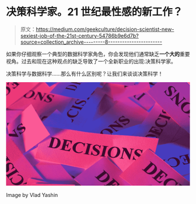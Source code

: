 # 决策科学家。21 世纪最性感的新工作？

> 原文：<https://medium.com/geekculture/decision-scientist-new-sexiest-job-of-the-21st-century-54786b9e6d7b?source=collection_archive---------8----------------------->

如果你仔细观察一个典型的数据科学家角色，你会发现他们通常缺乏**一个大的**重要视角。过去和现在这种观点的缺乏导致了一个全新职业的出现:决策科学家。

决策科学与数据科学……那么有什么区别呢？让我们来谈谈决策科学！

![](img/d1d99da9a3ba472286c64d8402baee16.png)

Image by Vlad Yashin